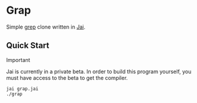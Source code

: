 # Grap

Simple [grep](https://www.gnu.org/software/grep/manual/grep.html) clone written in [Jai](https://www.youtube.com/watch?v=TH9VCN6UkyQ&list=PLmV5I2fxaiCKfxMBrNsU1kgKJXD3PkyxO).

## Quick Start

> [!IMPORTANT]
> Jai is currently in a private beta. In order to build this program yourself, you must have access to the beta to get the compiler.

 ```console
jai grap.jai
./grap
```
